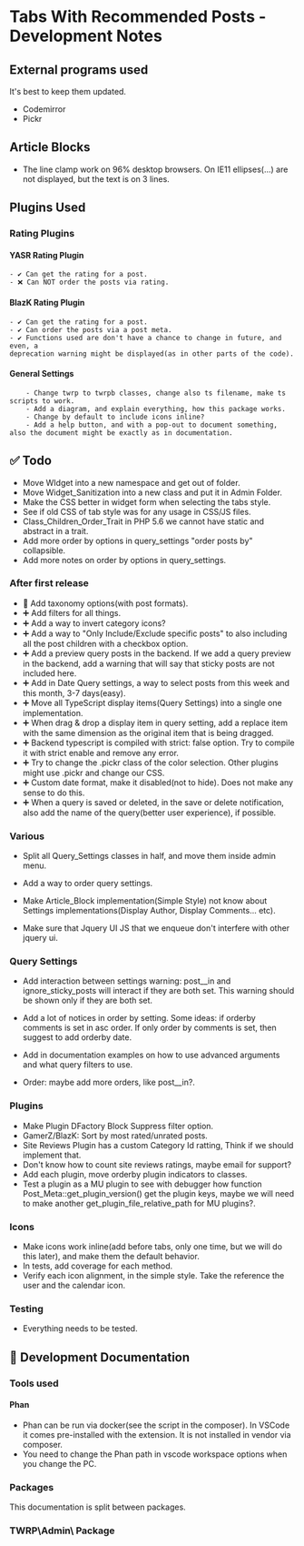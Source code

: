 # Tabs With Recommended Posts - Development Notes

## External programs used

It's best to keep them updated.

- Codemirror
- Pickr

## Article Blocks

- The line clamp work on 96% desktop browsers. On IE11 ellipses(...) are not displayed, but the text is on 3 lines.

## Plugins Used

### Rating Plugins

#### YASR Rating Plugin

    - ✔ Can get the rating for a post.
    - ❌ Can NOT order the posts via rating.

#### BlazK Rating Plugin

    - ✔ Can get the rating for a post.
    - ✔ Can order the posts via a post meta.
    - ✔ Functions used are don't have a chance to change in future, and even, a
    deprecation warning might be displayed(as in other parts of the code).

#### General Settings

        - Change twrp to twrpb classes, change also ts filename, make ts scripts to work.
        - Add a diagram, and explain everything, how this package works.
        - Change by default to include icons inline?
        - Add a help button, and with a pop-out to document something, also the document might be exactly as in documentation.

## ✅ Todo

- Move WIdget into a new namespace and get out of folder.
- Move Widget_Sanitization into a new class and put it in Admin Folder.
- Make the CSS better in widget form when selecting the tabs style.
- See if old CSS of tab style was for any usage in CSS/JS files.
- Class_Children_Order_Trait in PHP 5.6 we cannot have static and abstract in a trait.
- Add more order by options in query_settings "order posts by" collapsible.
- Add more notes on order by options in query_settings.

### After first release

- 🥇 Add taxonomy options(with post formats).
- ➕ Add filters for all things.
- ➕ Add a way to invert category icons?
- ➕ Add a way to "Only Include/Exclude specific posts" to also including all the post children with a checkbox option.
- ➕ Add a preview query posts in the backend. If we add a query preview in the backend, add a warning that will say that sticky posts are not included here.
- ➕ Add in Date Query settings, a way to select posts from this week and this month, 3-7 days(easy).
- ➕ Move all TypeScript display items(Query Settings) into a single one implementation.
- ➕ When drag & drop a display item in query setting, add a replace item with the same dimension as the original item that is being dragged.
- ➕ Backend typescript is compiled with strict: false option. Try to compile it with strict enable and remove any error.
- ➕ Try to change the .pickr class of the color selection. Other plugins might use .pickr and change our CSS.
- ➕ Custom date format, make it disabled(not to hide). Does not make any sense to do this.
- ➕ When a query is saved or deleted, in the save or delete notification, also add the name of the query(better user experience), if possible.

### Various

- Split all Query_Settings classes in half, and move them inside admin menu.
- Add a way to order query settings.

- Make Article_Block implementation(Simple Style) not know about Settings implementations(Display Author, Display Comments... etc).

- Make sure that Jquery UI JS that we enqueue don't interfere with other jquery ui.

### Query Settings

- Add interaction between settings warning: post__in and ignore_sticky_posts
will interact if they are both set. This warning should be shown only if they are both set.

- Add a lot of notices in order by setting. Some ideas: if orderby comments is
set in asc order. If only order by comments is set, then suggest to add orderby date.
- Add in documentation examples on how to use advanced arguments and what query filters to use.
- Order: maybe add more orders, like post__in?.

### Plugins

- Make Plugin DFactory Block Suppress filter option.
- GamerZ/BlazK: Sort by most rated/unrated posts.
- Site Reviews Plugin has a custom Category Id ratting, Think if we should implement that.
- Don't know how to count site reviews ratings, maybe email for support?
- Add each plugin, move orderby plugin indicators to classes.
- Test a plugin as a MU plugin to see with debugger how function Post_Meta::get_plugin_version() get the plugin keys, maybe we will need to make another get_plugin_file_relative_path for MU plugins?.

### Icons

- Make icons work inline(add before tabs, only one time, but we will do this later), and make them the default behavior.
- In tests, add coverage for each method.
- Verify each icon alignment, in the simple style. Take the reference the user and the calendar icon.

### Testing

- Everything needs to be tested.

## 📖 Development Documentation

### Tools used

#### Phan

- Phan can be run via docker(see the script in the composer). In VSCode it comes pre-installed with the extension. It is not installed in vendor via composer.
- You need to change the Phan path in vscode workspace options when you change the PC.

### Packages

This documentation is split between packages.

### TWRP\Admin\ Package
